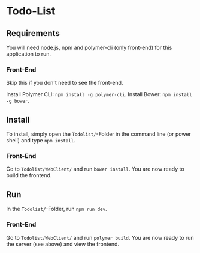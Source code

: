 # Todo-List

## Requirements
You will need node.js, npm and polymer-cli (only front-end) for this application to run.

### Front-End
Skip this if you don't need to see the front-end.

Install Polymer CLI: `npm install -g polymer-cli`.
Install Bower: `npm install -g bower`.

## Install
To install, simply open the `Todolist/`-Folder in the command line (or power shell) and type `npm install`.

### Front-End
Go to `Todolist/WebClient/` and run `bower install`. You are now ready to build the frontend.

## Run
In the `Todolist/`-Folder, run `npm run dev`.

### Front-End
Go to `Todolist/WebClient/` and run `polymer build`. You are now ready to run the server (see above) and view the frontend.
